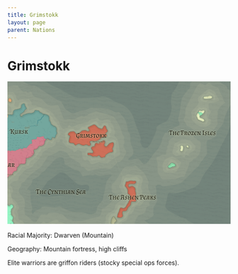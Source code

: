```yaml
---
title: Grimstokk
layout: page
parent: Nations
---
```


# Grimstokk

![NationMap](../images/nations/Grimstokk.png)

Racial Majority: Dwarven (Mountain)

Geography: Mountain fortress, high cliffs

Elite warriors are griffon riders (stocky special ops forces).
